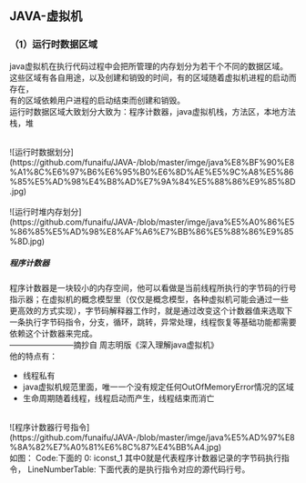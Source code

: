 JAVA-虚拟机
------------------------------
### （1）运行时数据区域<br>
java虚拟机在执行代码过程中会把所管理的内存划分为若干个不同的数据区域。<br>
这些区域有各自用途，以及创建和销毁的时间，有的区域随着虚拟机进程的启动而存在，<br>
有的区域依赖用户进程的启动结束而创建和销毁。<br>
运行时数据区域大致划分大致为：程序计数器，java虚拟机栈，方法区，本地方法栈，堆<br>

<br>
![运行时数据划分](https://github.com/funaifu/JAVA-/blob/master/imge/java%E8%BF%90%E8%A1%8C%E6%97%B6%E6%95%B0%E6%8D%AE%E5%9C%A8%E5%86%85%E5%AD%98%E4%B8%AD%E7%9A%84%E5%88%86%E9%85%8D.jpg)<br>
<br>
![运行时堆内存划分](https://github.com/funaifu/JAVA-/blob/master/imge/java%E5%A0%86%E5%86%85%E5%AD%98%E8%AF%A6%E7%BB%86%E5%88%86%E9%85%8D.jpg)
<br>

##### 程序计数器<br>
程序计数器是一块较小的内存空间，他可以看做是当前线程所执行的字节码的行号指示器；在虚拟机的概念模型里（仅仅是概念模型，各种虚拟机可能会通过一些<br>更高效的方式实现），字节码解释器工作时，就是通过改变这个计数器值来选取下一条执行字节码指令，分支，循环，跳转，异常处理，线程恢复等基础功能都需要依赖这个计数器来完成。<br>————————摘抄自 周志明版《深入理解java虚拟机》<br>
他的特点有：
* 线程私有
* java虚拟机规范里面，唯一一个没有规定任何OutOfMemoryError情况的区域
* 生命周期随着线程，线程启动而产生，线程结束而消亡
<br>
![程序计数器行号指令](https://github.com/funaifu/JAVA-/blob/master/imge/java%E5%AD%97%E8%8A%82%E7%A0%81%E6%8C%87%E4%BB%A4.jpg)
<br>
如图： Code:下面的   0: iconst_1 其中0就是代表程序计数器记录的字节码执行指令， LineNumberTable: 下面代表的是执行指令对应的源代码行号。<br>

